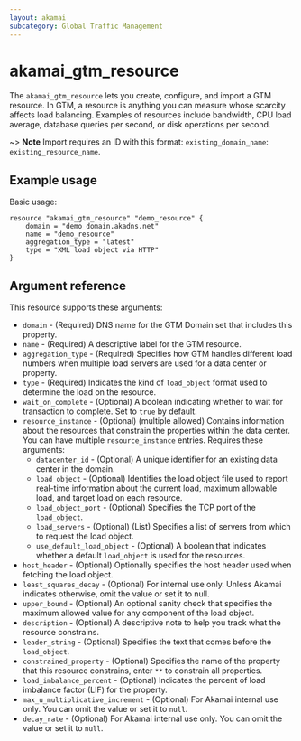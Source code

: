 ```yaml
---
layout: akamai
subcategory: Global Traffic Management  
---
```


# akamai_gtm_resource

The `akamai_gtm_resource` lets you create, configure, and import a GTM resource. In GTM, a resource is anything you can measure whose scarcity affects load balancing. Examples of resources include bandwidth, CPU load average, database queries per second, or disk operations per second.

~> **Note** Import requires an ID with this format: `existing_domain_name`:
`existing_resource_name`.

## Example usage

Basic usage:

```
resource "akamai_gtm_resource" "demo_resource" {
    domain = "demo_domain.akadns.net"
    name = "demo_resource"
    aggregation_type = "latest"
    type = "XML load object via HTTP"
}
```

## Argument reference

This resource supports these arguments:

* `domain` - (Required) DNS name for the GTM Domain set that includes this property.
* `name` - (Required) A descriptive label for the GTM resource.
* `aggregation_type` - (Required) Specifies how GTM handles different load numbers when multiple load servers are used for a data center or property.
* `type` - (Required) Indicates the kind of `load_object` format used to determine the load on the resource.
* `wait_on_complete` - (Optional) A boolean indicating whether to wait for transaction to complete. Set to `true` by default.
* `resource_instance`  - (Optional) (multiple allowed) Contains information about the resources that constrain the properties within the data center. You can have multiple `resource_instance` entries. Requires these arguments:
  * `datacenter_id` - (Optional) A unique identifier for an existing data center in the domain.
  * `load_object` - (Optional) Identifies the load object file used to report real-time information about the current load, maximum allowable load, and target load on each resource.
  * `load_object_port` - (Optional) Specifies the TCP port of the `load_object`.
  * `load_servers` - (Optional) (List) Specifies a list of servers from which to request the load object.
  * `use_default_load_object` - (Optional) A boolean that indicates whether a default `load_object` is used for the resources.
* `host_header` - (Optional) Optionally specifies the host header used when fetching the load object.
* `least_squares_decay` - (Optional) For internal use only. Unless Akamai indicates otherwise, omit the value or set it to null.
* `upper_bound` - (Optional) An optional sanity check that specifies the maximum allowed value for any component of the load object.
* `description` - (Optional) A descriptive note to help you track what the resource constrains.
* `leader_string` - (Optional) Specifies the text that comes before the `load_object`.
* `constrained_property` - (Optional) Specifies the name of the property that this resource constrains, enter `**` to constrain all properties.
* `load_imbalance_percent` - (Optional) Indicates the percent of load imbalance factor (LIF) for the property.
* `max_u_multiplicative_increment` - (Optional) For Akamai internal use only. You can omit the value or set it to `null`.
* `decay_rate` - (Optional) For Akamai internal use only. You can omit the value or set it to `null`.
